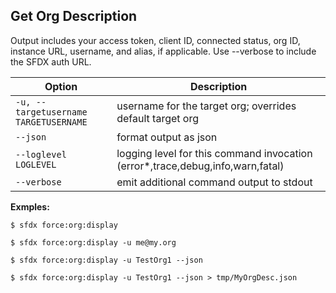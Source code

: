 ## Get Org Description

Output includes your access token, client ID, connected status, org ID, instance URL, username, and alias, if applicable. Use --verbose to include the SFDX auth URL.



Option | Description
--- | --- 
```-u, --targetusername TARGETUSERNAME``` | username for the target org; overrides default target org
```--json``` | format output as json
```--loglevel LOGLEVEL``` | logging level for this command invocation (error*,trace,debug,info,warn,fatal)
```--verbose``` | emit additional command output to stdout


__Exmples:__ 

```
$ sfdx force:org:display

$ sfdx force:org:display -u me@my.org

$ sfdx force:org:display -u TestOrg1 --json

$ sfdx force:org:display -u TestOrg1 --json > tmp/MyOrgDesc.json

```


